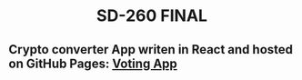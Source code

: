 <h1 align="center">SD-260 FINAL</h1>

## Crypto converter App writen in React and hosted on GitHub Pages: [Voting App](https://chris113377.github.io/sd260final/)
